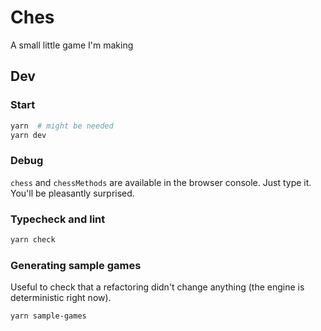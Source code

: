 # Ches

A small little game I'm making

## Dev

### Start

```bash
yarn  # might be needed
yarn dev
```

### Debug

`chess` and `chessMethods` are available in the browser console. Just type it. You'll be pleasantly surprised.

### Typecheck and lint

```bash
yarn check
```

### Generating sample games

Useful to check that a refactoring didn't change anything (the engine is deterministic right now).

```bash
yarn sample-games
```
